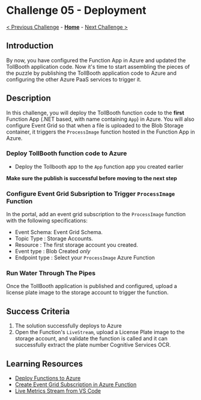 # Challenge 05 - Deployment

[< Previous Challenge](./Challenge-04.md) - **[Home](../README.md)** - [Next Challenge >](./Challenge-06.md)

## Introduction

By now, you have configured the Function App in Azure and updated the TollBooth application code. Now it's time to start assembling the pieces of the puzzle by publishing the TollBooth application code to Azure and configuring the other Azure PaaS services to trigger it. 

## Description

In this challenge, you will deploy the TollBooth function code to the **first** Function App (.NET based, with name containing `App`) in Azure.  You will also configure Event Grid so that when a file is uploaded to the Blob Storage container, it triggers the `ProcessImage` function hosted in the Function App in Azure.

### Deploy TollBooth function code to Azure

- Deploy the Tollbooth app to the `App` function app you created earlier

**Make sure the publish is successful before moving to the next step**

### Configure Event Grid Subsription to Trigger `ProcessImage` Function

In the portal, add an event grid subscription to the `ProcessImage` function with the following specifications:
- Event Schema: Event Grid Schema.
- Topic Type : Storage Accounts.
- Resource : The first storage account you created.
- Event type : Blob Created _only_
- Endpoint type : Select your `ProcessImage` Azure Function

### Run Water Through The Pipes

Once the TollBooth application is published and configured, upload a license plate image to the storage account to trigger the function.

## Success Criteria

1. The solution successfully deploys to Azure
2. Open the Function's `LiveStream`, upload a License Plate image to the storage account, and validate the function is called and it can successfully extract the plate number Cognitive Services OCR. 

## Learning Resources

- [Deploy Functions to Azure](https://www.thebestcsharpprogrammerintheworld.com/2018/08/21/deploy-an-azure-function-created-from-visual-studio-2)
- [Create Event Grid Subscription in Azure Function](https://docs.microsoft.com/en-us/azure/azure-functions/functions-bindings-event-grid-trigger?tabs=csharp%2Cbash#azure-portal)
- [Live Metrics Stream from VS Code](https://learn.microsoft.com/en-us/azure/azure-functions/streaming-logs?tabs=vs-code)
